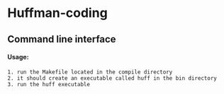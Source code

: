 # Huffman-coding

## Command line interface
#### Usage: 

    1. run the Makefile located in the compile directory
    2. it should create an executable called huff in the bin directory
    3. run the huff executable
